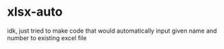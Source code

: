 # xlsx-auto
idk, just tried to make code that would automatically input given name and number to existing excel file
